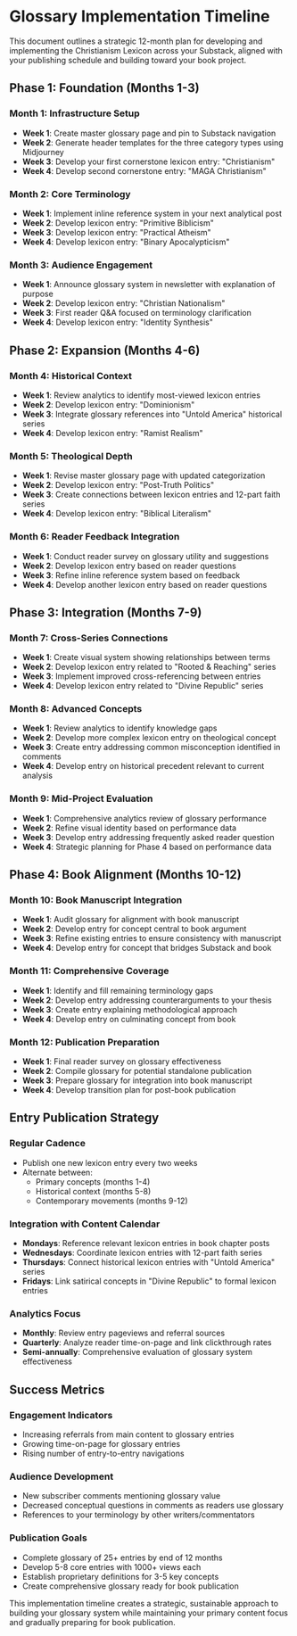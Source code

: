 # Glossary Implementation Timeline

This document outlines a strategic 12-month plan for developing and implementing the Christianism Lexicon across your Substack, aligned with your publishing schedule and building toward your book project.

## Phase 1: Foundation (Months 1-3)

### Month 1: Infrastructure Setup
- **Week 1**: Create master glossary page and pin to Substack navigation
- **Week 2**: Generate header templates for the three category types using Midjourney
- **Week 3**: Develop your first cornerstone lexicon entry: "Christianism"
- **Week 4**: Develop second cornerstone entry: "MAGA Christianism"

### Month 2: Core Terminology
- **Week 1**: Implement inline reference system in your next analytical post
- **Week 2**: Develop lexicon entry: "Primitive Biblicism"
- **Week 3**: Develop lexicon entry: "Practical Atheism" 
- **Week 4**: Develop lexicon entry: "Binary Apocalypticism"

### Month 3: Audience Engagement
- **Week 1**: Announce glossary system in newsletter with explanation of purpose
- **Week 2**: Develop lexicon entry: "Christian Nationalism"
- **Week 3**: First reader Q&A focused on terminology clarification
- **Week 4**: Develop lexicon entry: "Identity Synthesis"

## Phase 2: Expansion (Months 4-6)

### Month 4: Historical Context
- **Week 1**: Review analytics to identify most-viewed lexicon entries
- **Week 2**: Develop lexicon entry: "Dominionism"
- **Week 3**: Integrate glossary references into "Untold America" historical series
- **Week 4**: Develop lexicon entry: "Ramist Realism"

### Month 5: Theological Depth
- **Week 1**: Revise master glossary page with updated categorization
- **Week 2**: Develop lexicon entry: "Post-Truth Politics"
- **Week 3**: Create connections between lexicon entries and 12-part faith series
- **Week 4**: Develop lexicon entry: "Biblical Literalism"

### Month 6: Reader Feedback Integration
- **Week 1**: Conduct reader survey on glossary utility and suggestions
- **Week 2**: Develop lexicon entry based on reader questions
- **Week 3**: Refine inline reference system based on feedback
- **Week 4**: Develop another lexicon entry based on reader questions

## Phase 3: Integration (Months 7-9)

### Month 7: Cross-Series Connections
- **Week 1**: Create visual system showing relationships between terms
- **Week 2**: Develop lexicon entry related to "Rooted & Reaching" series
- **Week 3**: Implement improved cross-referencing between entries
- **Week 4**: Develop lexicon entry related to "Divine Republic" series

### Month 8: Advanced Concepts
- **Week 1**: Review analytics to identify knowledge gaps
- **Week 2**: Develop more complex lexicon entry on theological concept
- **Week 3**: Create entry addressing common misconception identified in comments
- **Week 4**: Develop entry on historical precedent relevant to current analysis

### Month 9: Mid-Project Evaluation
- **Week 1**: Comprehensive analytics review of glossary performance
- **Week 2**: Refine visual identity based on performance data
- **Week 3**: Develop entry addressing frequently asked reader question
- **Week 4**: Strategic planning for Phase 4 based on performance data

## Phase 4: Book Alignment (Months 10-12)

### Month 10: Book Manuscript Integration
- **Week 1**: Audit glossary for alignment with book manuscript
- **Week 2**: Develop entry for concept central to book argument
- **Week 3**: Refine existing entries to ensure consistency with manuscript
- **Week 4**: Develop entry for concept that bridges Substack and book

### Month 11: Comprehensive Coverage
- **Week 1**: Identify and fill remaining terminology gaps
- **Week 2**: Develop entry addressing counterarguments to your thesis
- **Week 3**: Create entry explaining methodological approach
- **Week 4**: Develop entry on culminating concept from book

### Month 12: Publication Preparation
- **Week 1**: Final reader survey on glossary effectiveness
- **Week 2**: Compile glossary for potential standalone publication
- **Week 3**: Prepare glossary for integration into book manuscript
- **Week 4**: Develop transition plan for post-book publication

## Entry Publication Strategy

### Regular Cadence
- Publish one new lexicon entry every two weeks
- Alternate between:
  - Primary concepts (months 1-4)
  - Historical context (months 5-8)
  - Contemporary movements (months 9-12)

### Integration with Content Calendar
- **Mondays**: Reference relevant lexicon entries in book chapter posts
- **Wednesdays**: Coordinate lexicon entries with 12-part faith series
- **Thursdays**: Connect historical lexicon entries with "Untold America" series
- **Fridays**: Link satirical concepts in "Divine Republic" to formal lexicon entries

### Analytics Focus
- **Monthly**: Review entry pageviews and referral sources
- **Quarterly**: Analyze reader time-on-page and link clickthrough rates
- **Semi-annually**: Comprehensive evaluation of glossary system effectiveness

## Success Metrics

### Engagement Indicators
- Increasing referrals from main content to glossary entries
- Growing time-on-page for glossary entries
- Rising number of entry-to-entry navigations

### Audience Development
- New subscriber comments mentioning glossary value
- Decreased conceptual questions in comments as readers use glossary
- References to your terminology by other writers/commentators

### Publication Goals
- Complete glossary of 25+ entries by end of 12 months
- Develop 5-8 core entries with 1000+ views each
- Establish proprietary definitions for 3-5 key concepts
- Create comprehensive glossary ready for book publication

This implementation timeline creates a strategic, sustainable approach to building your glossary system while maintaining your primary content focus and gradually preparing for book publication.
